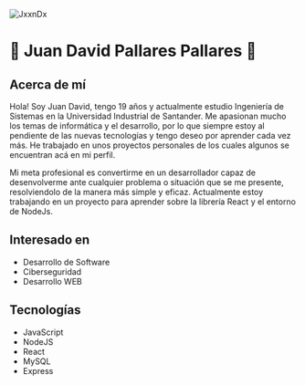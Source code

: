 ![JxxnDx](https://github.com/user-attachments/assets/76c306fb-5590-4eb1-a334-cd91f66752bf)

# 👾 Juan David Pallares Pallares 👾

## Acerca de mí
Hola! Soy Juan David, tengo 19 años y actualmente estudio Ingeniería de Sistemas en la Universidad Industrial de Santander. Me apasionan mucho los temas de informática y el desarrollo, por lo que siempre estoy al pendiente de las nuevas tecnologías y tengo deseo por aprender cada vez más. He trabajado en unos proyectos personales de los cuales algunos se encuentran acá en mi perfil. 

Mi meta profesional es convertirme en un desarrollador capaz de desenvolverme ante cualquier problema o situación que se me presente, resolviendolo de la manera más simple y eficaz. Actualmente estoy trabajando en un proyecto para aprender sobre la librería React y el entorno de NodeJs.

## Interesado en
- Desarrollo de Software
- Ciberseguridad 
- Desarrollo WEB 

## Tecnologías
- JavaScript 
- NodeJS 
- React
- MySQL
- Express
<!--
**JxxnDx/JxxnDx** is a ✨ _special_ ✨ repository because its `README.md` (this file) appears on your GitHub profile.

Here are some ideas to get you started:

- 🔭 I’m currently working on ...
- 🌱 I’m currently learning ...
- 👯 I’m looking to collaborate on ...
- 🤔 I’m looking for help with ...
- 💬 Ask me about ...
- 📫 How to reach me: ...
- 😄 Pronouns: ...
- ⚡ Fun fact: ...
-->
